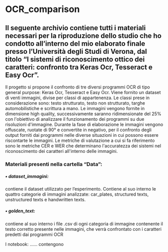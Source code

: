 # **OCR_comparison**

## **Il seguente archivio contiene tutti i materiali necessari per la riproduzione dello studio che ho condotto all’interno del mio elaborato finale presso l’Università degli Studi di Verona, dal titolo “I sistemi di riconoscimento ottico dei caratteri: confronto tra Keras Ocr, Tesseract e Easy Ocr”.**

Il progetto si propone il confronto di tre diversi programmi OCR di tipo general purpose: Keras Ocr, Tesseract e Easy Ocr. Viene fornito un dataset di venti immagini, divise per classi di appartenenza. Le classi prese in considerazione sono: testo strutturato, testo non strutturato, targhe automobilistiche e scrittura a mano. Le immagini vengono fornite in dimensione high quality, successivamente saranno ridimensionate del 25% con l'obiettivo di analizzare il funzionamento dei programmi su due risoluzioni d'immagine. Durante la fase di elaborazione le immagini vengono offuscate, ruotate di 90° e convertite in negativo, per il confronto degli output forniti dai programmi nelle diverse situazioni in cui possono essere riscontarte le immagini.
Le metriche di valutazione a cui si fa riferimento sono le metriche CER e WER che determinano l'accuratezza dei sistemi nel riconoscimento dei caratteri all'interno delle immagini.

### **Materiali presenti nella cartella “Data”:**
##### *• dataset_immagini:* 
contiene il dataset utilizzato per l’esperimento. Contiene al suo interno le quattro categorie di immagini analizzate: car_plates, structured texts, unstructured texts e handwritten texts. 
##### *•	golden_text:*
contiene al suo interno i file .csv di ogni categoria di immagine contenente il testo corretto presente nelle immagini, che verrà confrontato con i caratteri predetti dai programmi OCR

I notebook: …… contengono 


